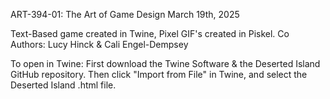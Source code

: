 ART-394-01: The Art of Game Design
March 19th, 2025

Text-Based game created in Twine, Pixel GIF's created in Piskel. 
Co Authors: Lucy Hinck & Cali Engel-Dempsey

To open in Twine: 
First download the Twine Software & the Deserted Island GitHub repository. Then click "Import from File" in Twine, and select the Deserted Island .html file. 
